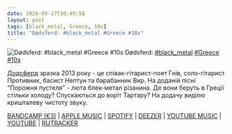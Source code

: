 ```yaml
---
date: 2020-09-17T10:49:58
layout: post
tags: [black_metal, Greece, 10s]
title: "Dødsferd: #black_metal #Greece #10s"
---
```

![Dødsferd: #black_metal #Greece #10s](/assets/photos/photo_1053@17-09-2020_10-49-58.jpg)
Dødsferd: [#black_metal](/tags/#black_metal) [#Greece](/tags/#Greece) [#10s](/tags/#10s)

[Додсферд](https://t.me/vast_space_unexplored/3804) зразка 2013 року - це співак-гітарист-поет Гнів, соло-гітарист Противник, басист Нептун та барабанник Вир. На доданій пісні &quot;Порожня пустеля&quot; - люта блек-метал різанина. Де вони беруть в Греції стільки холоду? Спускаються до воріт Тартару? На додачу виділю кришталеву чистоту звуку.

[BANDCAMP (€3)](https://dodsferdofficial.bandcamp.com/album/a-cursed-heritage) | [APPLE MUSIC](https://music.apple.com/ru/album/a-cursed-heritage/1149460323) | [SPOTIFY](https://open.spotify.com/album/4wzU313FXS2Rpd1XXb1ON5?si=dnJhvcd-T1u1qjzuyDu17g) | [DEEZER](https://deezer.page.link/CJjzq5nKvTE3qNJh6) | [YOUTUBE MUSIC](https://music.youtube.com/playlist?list=OLAK5uy_mUJzoxL-yl89nq93MoMB-tIDdf6oQ_opw) | [YOUTUBE](https://www.youtube.com/playlist?list=OLAK5uy_nlT7cOxXFlEffZqz7Bxb7v_Tp4OiIrKgY) | [RUTRACKER](https://rutracker.org/forum/viewtopic.php?t=4489634)